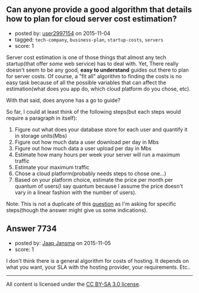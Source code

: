 ## Can anyone provide a good algorithm that details how to plan for cloud server cost estimation?

- posted by: [user2997154](https://stackexchange.com/users/3591112/user2997154) on 2015-11-04
- tagged: `tech-company`, `business-plan`, `startup-costs`, `servers`
- score: 1

Server cost estimation is one of those things that almost any tech startup(that offer *some* web service) has to deal with. Yet, There really doesn't seem to be any good, **easy to understand** guides out there to plan for server costs. Of course, a "fit all" algorithm to finding the costs is no easy task because of all the possible variables that can affect the estimation(what does you app do, which cloud platform do you chose, etc).

With that said, does anyone has a go to guide?

So far, I could at least think of the following steps(but each steps would require a paragraph in itself):

 1. Figure out what does your database store for each user and quantify it in   storage units(Mbs)
 2. Figure out how much data a user download per day in Mbs
 3. Figure out how much data a user upload per day in Mbs
 4. Estimate how many hours per week your server will run a maximum traffic
 5. Estimate your maximum traffic
 6. Chose a cloud platform(probably needs steps to chose one...)
 7. Based on your platform choice, estimate the price per month per quantum of users(I say quantum because I assume the price doesn't vary in a linear fashion with the number of users).

  

Note: This is not a duplicate of this [question][1] as I'm asking for specific steps(though the answer might give us some indications).


  [1]: https://startups.stackexchange.com/questions/1491/how-to-estimate-costs-for-servers-for-web-application


## Answer 7734

- posted by: [Jaap Jansma](https://stackexchange.com/users/4767822/jaap-jansma) on 2015-11-05
- score: 1

I don't think there is a general algorithm for costs of hosting. It depends on what you want, your SLA with the hosting provider, your requirements. Etc.. 





---

All content is licensed under the [CC BY-SA 3.0 license](https://creativecommons.org/licenses/by-sa/3.0/).
